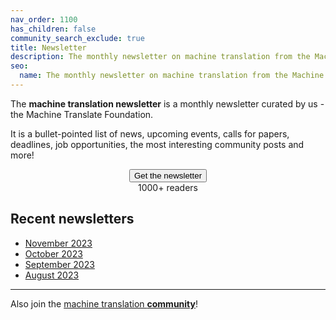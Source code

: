 ```yaml
---
nav_order: 1100
has_children: false
community_search_exclude: true
title: Newsletter
description: The monthly newsletter on machine translation from the Machine Translate Foundation
seo:
  name: The monthly newsletter on machine translation from the Machine Translate Foundation
---
```


The **machine translation newsletter** is a monthly newsletter curated by us - the Machine Translate Foundation.

It is a bullet-pointed list of news, upcoming events, calls for papers, deadlines, job opportunities, the most interesting community posts and more!

<center>
  <button id="airtable-button">
     Get the newsletter
  </button>
  <br/>
  <span class="hint">1000+ readers</span>
</center>

<script src="https://static.airtable.com/js/embed/embed_snippet_v1.js"></script>
<iframe id="airtable-iframe" class="airtable-embed airtable-dynamic-height" src="https://airtable.com/embed/shry2NkGYBfnhPina?backgroundColor=blue" frameborder="0" onmousewheel="" width="100%" height="533" style="background: transparent; border: 1px solid #ccc; display: none; margin-top: 20px;"></iframe>
<script>
    airtable_iframe = document.getElementById("airtable-iframe");
    airtable_button = document.getElementById("airtable-button");
    airtable_button.addEventListener("click", function() {
        if (airtable_iframe.style.display === "block") {
            airtable_iframe.style.display = "none";
        } else {
            airtable_iframe.height = "986";
            airtable_iframe.style.display = "block";
        }
    })
</script>

## Recent newsletters
- [November 2023](/november-2023)
- [October 2023](/october-2023)
- [September 2023](/september-2023)
- [August 2023](/august-2023)

---

Also join the [machine translation **community**](/community)!
